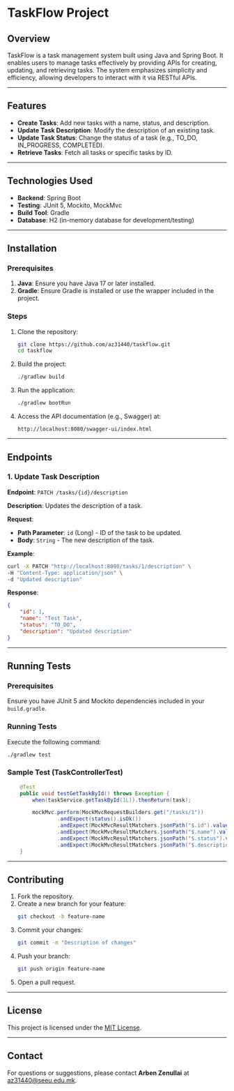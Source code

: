 # TaskFlow Project

## Overview
TaskFlow is a task management system built using Java and Spring Boot. It enables users to manage tasks effectively by providing APIs for creating, updating, and retrieving tasks. The system emphasizes simplicity and efficiency, allowing developers to interact with it via RESTful APIs.

---

## Features
- **Create Tasks**: Add new tasks with a name, status, and description.
- **Update Task Description**: Modify the description of an existing task.
- **Update Task Status**: Change the status of a task (e.g., TO_DO, IN_PROGRESS, COMPLETED).
- **Retrieve Tasks**: Fetch all tasks or specific tasks by ID.

---

## Technologies Used
- **Backend**: Spring Boot
- **Testing**: JUnit 5, Mockito, MockMvc
- **Build Tool**: Gradle
- **Database**: H2 (in-memory database for development/testing)

---

## Installation

### Prerequisites
1. **Java**: Ensure you have Java 17 or later installed.
2. **Gradle**: Ensure Gradle is installed or use the wrapper included in the project.

### Steps
1. Clone the repository:
   ```bash
   git clone https://github.com/az31440/taskflow.git
   cd taskflow
   ```
2. Build the project:
   ```bash
   ./gradlew build
   ```
3. Run the application:
   ```bash
   ./gradlew bootRun
   ```
4. Access the API documentation (e.g., Swagger) at:
   ```
   http://localhost:8080/swagger-ui/index.html
   ```

---

## Endpoints

### 1. Update Task Description
**Endpoint**: `PATCH /tasks/{id}/description`

**Description**: Updates the description of a task.

**Request**:
- **Path Parameter**: `id` (Long) - ID of the task to be updated.
- **Body**: `String` - The new description of the task.

**Example**:
```bash
curl -X PATCH "http://localhost:8080/tasks/1/description" \
-H "Content-Type: application/json" \
-d "Updated description"
```

**Response**:
```json
{
    "id": 1,
    "name": "Test Task",
    "status": "TO_DO",
    "description": "Updated description"
}
```

---

## Running Tests

### Prerequisites
Ensure you have JUnit 5 and Mockito dependencies included in your `build.gradle`.

### Running Tests
Execute the following command:
```bash
./gradlew test
```

### Sample Test (TaskControllerTest)
```java
    @Test
    public void testGetTaskById() throws Exception {
        when(taskService.getTaskById(1L)).thenReturn(task);

        mockMvc.perform(MockMvcRequestBuilders.get("/tasks/1"))
                .andExpect(status().isOk())
                .andExpect(MockMvcResultMatchers.jsonPath("$.id").value(1))
                .andExpect(MockMvcResultMatchers.jsonPath("$.name").value("Test Task"))
                .andExpect(MockMvcResultMatchers.jsonPath("$.status").value("TO_DO"))
                .andExpect(MockMvcResultMatchers.jsonPath("$.description").value("Test description"));
    }
```

---

## Contributing
1. Fork the repository.
2. Create a new branch for your feature:
   ```bash
   git checkout -b feature-name
   ```
3. Commit your changes:
   ```bash
   git commit -m "Description of changes"
   ```
4. Push your branch:
   ```bash
   git push origin feature-name
   ```
5. Open a pull request.

---

## License
This project is licensed under the [MIT License](LICENSE).

---

## Contact
For questions or suggestions, please contact **Arben Zenullai** at [az31440@seeu.edu.mk](mailto:az31440@seeu.edu.mk).

